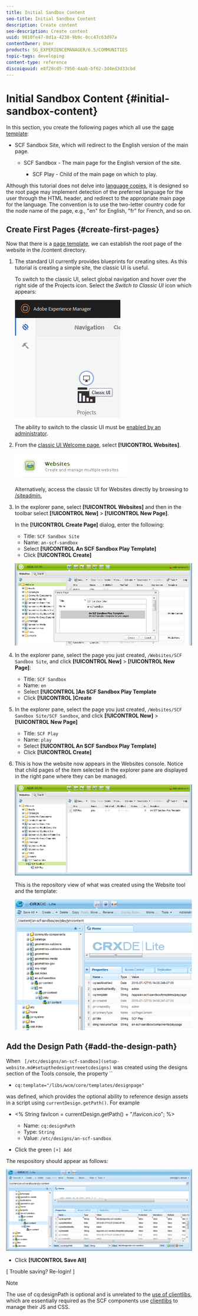 ```yaml
---
title: Initial Sandbox Content
seo-title: Initial Sandbox Content
description: Create content
seo-description: Create content
uuid: 9810fe47-8d1a-4238-9b9c-0cc47c63d97a
contentOwner: User
products: SG_EXPERIENCEMANAGER/6.5/COMMUNITIES
topic-tags: developing
content-type: reference
discoiquuid: e8f28cd5-7950-4aab-bf62-3d4ed3d33cbd
---
```


# Initial Sandbox Content {#initial-sandbox-content}

In this section, you create the following pages which all use the [page template](initial-app.md#createthepagetemplate):

* SCF Sandbox Site, which will redirect to the English version of the main page.

    * SCF Sandbox - The main page for the English version of the site.

        * SCF Play - Child of the main page on which to play.

Although this tutorial does not delve into [language copies](../../help/sites-administering/tc-prep.md), it is designed so the root page may implement detection of the preferred language for the user through the HTML header, and redirect to the appropriate main page for the language. The convention is to use the two-letter country code for the node name of the page, e.g., "en" for English, "fr" for French, and so on.

## Create First Pages {#create-first-pages}

Now that there is a [page template](initial-app.md#createthepagetemplate), we can establish the root page of the website in the /content directory.

1. The standard UI currently provides blueprints for creating sites. As this tutorial is creating a simple site, the classic UI is useful.

   To switch to the classic UI, select global navigation and hover over the right side of the Projects icon. Select the *Switch to Classic UI* icon which appears:

   ![chlimage_1-36](assets/chlimage_1-36.png)

   The ability to switch to the classic UI must be [enabled by an administrator](../../help/sites-administering/enable-classic-ui.md).

1. From the [classic UI Welcome page](http://localhost:4502/welcome.html), select **[!UICONTROL Websites]**.

   ![chlimage_1-37](assets/chlimage_1-37.png)

   Alternatively, access the classic UI for Websites directly by browsing to [/siteadmin.](http://localhost:4502/siteadmin)

1. In the explorer pane, select **[!UICONTROL Websites]** and then in the toolbar select **[!UICONTROL New]** > **[!UICONTROL New Page]**.

   In the **[!UICONTROL Create Page]** dialog, enter the following:

    * Title: `SCF Sandbox Site`
    * Name: `an-scf-sandbox`
    * Select **[!UICONTROL An SCF Sandbox Play Template]**
    * Click **[!UICONTROL Create]**

   ![chlimage_1-38](assets/chlimage_1-38.png)

1. In the explorer pane, select the page you just created, `/Websites/SCF Sandbox Site`, and click **[!UICONTROL New]** > **[!UICONTROL New Page]**:

    * Title: `SCF Sandbox`
    * Name: `en`
    * Select **[!UICONTROL ]An SCF Sandbox Play Template**
    * Click **[!UICONTROL ]Create**

1. In the explorer pane, select the page you just created, `/Websites/SCF Sandbox Site/SCF Sandbox`, and click **[!UICONTROL New]** > **[!UICONTROL New Page]**

    * Title: `SCF Play`
    * Name: `play`
    * Select **[!UICONTROL An SCF Sandbox Play Template]**
    * Click **[!UICONTROL Create]**

1. This is how the website now appears in the Websites console. Notice that child pages of the item selected in the explorer pane are displayed in the right pane where they can be managed.

   ![chlimage_1-39](assets/chlimage_1-39.png)

   This is the repository view of what was created using the Website tool and the template:

   ![chlimage_1-40](assets/chlimage_1-40.png)

## Add the Design Path {#add-the-design-path}

When ` [/etc/designs/an-scf-sandbox](setup-website.md#setupthedesigntreeetcdesigns)` was created using the designs section of the Tools console, the property ``

* `cq:template="/libs/wcm/core/templates/designpage"`

was defined, which provides the optional ability to reference design assets in a script using `currentDesign.getPath()`. For example

* &lt;% String favIcon = currentDesign.getPath() + "/favicon.ico"; %&gt;


    * Name: `cq:designPath`
    * Type: `String`
    * Value: `/etc/designs/an-scf-sandbox`

* Click the green `[+] Add`

The respository should appear as follows:

![chlimage_1-41](assets/chlimage_1-41.png)

* Click **[!UICONTROL Save All]**

[ Trouble saving? Re-login! ]

>[!NOTE]
 >
 >The use of cq:designPath is optional and is unrelated to the [use of clientlibs](develop-app.md#includeclientlibsintemplate), which are essentially required as the SCF components use [clientlibs](client-customize.md#clientlibs-for-scf) to manage their JS and CSS.
 >

